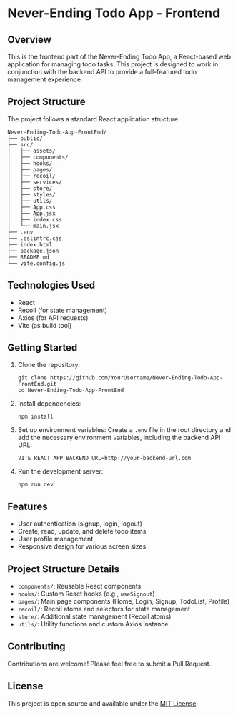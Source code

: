 # Never-Ending Todo App - Frontend

## Overview

This is the frontend part of the Never-Ending Todo App, a React-based web application for managing todo tasks. This project is designed to work in conjunction with the backend API to provide a full-featured todo management experience.

## Project Structure

The project follows a standard React application structure:

```
Never-Ending-Todo-App-FrontEnd/
├── public/
├── src/
│   ├── assets/
│   ├── components/
│   ├── hooks/
│   ├── pages/
│   ├── recoil/
│   ├── services/
│   ├── store/
│   ├── styles/
│   ├── utils/
│   ├── App.css
│   ├── App.jsx
│   ├── index.css
│   └── main.jsx
├── .env
├── .eslintrc.cjs
├── index.html
├── package.json
├── README.md
└── vite.config.js
```

## Technologies Used

- React
- Recoil (for state management)
- Axios (for API requests)
- Vite (as build tool)

## Getting Started

1. Clone the repository:
   ```
   git clone https://github.com/YourUsername/Never-Ending-Todo-App-FrontEnd.git
   cd Never-Ending-Todo-App-FrontEnd
   ```

2. Install dependencies:
   ```
   npm install
   ```

3. Set up environment variables:
   Create a `.env` file in the root directory and add the necessary environment variables, including the backend API URL:
   ```
   VITE_REACT_APP_BACKEND_URL=http://your-backend-url.com
   ```

4. Run the development server:
   ```
   npm run dev
   ```

## Features

- User authentication (signup, login, logout)
- Create, read, update, and delete todo items
- User profile management
- Responsive design for various screen sizes

## Project Structure Details

- `components/`: Reusable React components
- `hooks/`: Custom React hooks (e.g., `useSignout`)
- `pages/`: Main page components (Home, Login, Signup, TodoList, Profile)
- `recoil/`: Recoil atoms and selectors for state management
- `store/`: Additional state management (Recoil atoms)
- `utils/`: Utility functions and custom Axios instance

## Contributing

Contributions are welcome! Please feel free to submit a Pull Request.

## License

This project is open source and available under the [MIT License](LICENSE).